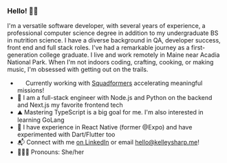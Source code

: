 ### Hello! 👋🏻
I'm a versatile software developer, with several years of experience, a professional computer science degree in addition to my undergraduate BS in nutrition science. I have a diverse background in QA, developer success, front end and full stack roles. I've had a remarkable journey as a first-generation college graduate. I live and work remotely in Maine near Acadia National Park. When I'm not indoors coding, crafting, cooking, or making music, I'm obsessed with getting out on the trails.
- <img src="https://github.com/kelley-sharp/kelley-sharp/assets/28247931/b70e0b4a-986a-484d-a700-384819ddb104" width="15" height="15"/> Currently working with [Squadformers](https://www.squadformers.com/) accelerating meaningful missions!
- :pancakes: I am a full-stack engineer with Node.js and Python on the backend and Next.js my favorite frontend tech
- :mountain: Mastering TypeScript is a big goal for me. I'm also interested in learning GoLang
- :iphone: I have experience in React Native (former @Expo) and have experimented with Dart/Flutter too
- 📬 Connect with me [on LinkedIn](https://linkedin.com/in/kelley-sharp) or email [hello@kelleysharp.me](mailto:hello@kelleysharp.me)!
- 🧝🏻‍♀️ Pronouns: She/her


